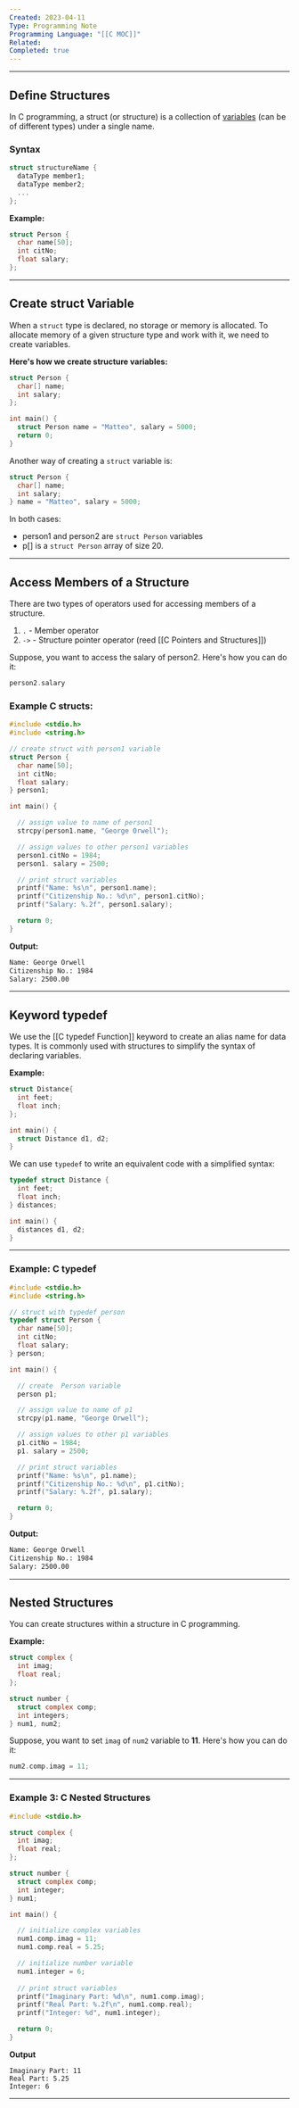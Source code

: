 ```yaml
---
Created: 2023-04-11
Type: Programming Note
Programming Language: "[[C MOC]]"
Related: 
Completed: true
---
```

---
## Define Structures
In C programming, a struct (or structure) is a collection of [variables](C%20Variables%20And%20Constants.md) (can be of different types) under a single name.

### Syntax
```c
struct structureName {
  dataType member1;
  dataType member2;
  ...
};
```

**Example:**
```c
struct Person {
  char name[50];
  int citNo;
  float salary;
};
```

---

## Create struct Variable
When a `struct` type is declared, no storage or memory is allocated. To allocate memory of a given structure type and work with it, we need to create variables.

**Here's how we create structure variables:**
```c
struct Person {
  char[] name;
  int salary;
};

int main() {
  struct Person name = "Matteo", salary = 5000;
  return 0;
}
```

Another way of creating a `struct` variable is:
```c
struct Person {
  char[] name;
  int salary;
} name = "Matteo", salary = 5000;
```

In both cases:
-   person1 and person2 are `struct Person` variables
-   p[] is a `struct Person` array of size 20.

---

## Access Members of a Structure

There are two types of operators used for accessing members of a structure.

1.  `.` - Member operator
2.  `->` - Structure pointer operator (reed [[C Pointers and Structures]])

Suppose, you want to access the salary of person2. Here's how you can do it:
```c
person2.salary
```

### Example C structs:

```c
#include <stdio.h>
#include <string.h>

// create struct with person1 variable
struct Person {
  char name[50];
  int citNo;
  float salary;
} person1;

int main() {

  // assign value to name of person1
  strcpy(person1.name, "George Orwell");

  // assign values to other person1 variables
  person1.citNo = 1984;
  person1. salary = 2500;

  // print struct variables
  printf("Name: %s\n", person1.name);
  printf("Citizenship No.: %d\n", person1.citNo);
  printf("Salary: %.2f", person1.salary);

  return 0;
}
```

**Output:**
``` txt
Name: George Orwell
Citizenship No.: 1984
Salary: 2500.00
```

---

## Keyword typedef

We use the [[C typedef Function]] keyword to create an alias name for data types. It is commonly used with structures to simplify the syntax of declaring variables.

**Example:**

```c
struct Distance{
  int feet;
  float inch;
};

int main() {
  struct Distance d1, d2;
}
```

We can use `typedef` to write an equivalent code with a simplified syntax:
```c
typedef struct Distance {
  int feet;
  float inch;
} distances;

int main() {
  distances d1, d2;
}
```

---

### Example: C typedef

```c
#include <stdio.h>
#include <string.h>

// struct with typedef person
typedef struct Person {
  char name[50];
  int citNo;
  float salary;
} person;

int main() {

  // create  Person variable
  person p1;

  // assign value to name of p1
  strcpy(p1.name, "George Orwell");

  // assign values to other p1 variables
  p1.citNo = 1984;
  p1. salary = 2500;

  // print struct variables
  printf("Name: %s\n", p1.name);
  printf("Citizenship No.: %d\n", p1.citNo);
  printf("Salary: %.2f", p1.salary);

  return 0;
}
```

**Output:**
``` txt
Name: George Orwell
Citizenship No.: 1984
Salary: 2500.00
```

---

## Nested Structures

You can create structures within a structure in C programming.

**Example:**
``` c
struct complex {
  int imag;
  float real;
};

struct number {
  struct complex comp;
  int integers;
} num1, num2;
```

Suppose, you want to set `imag` of `num2` variable to **11**. Here's how you can do it:
```c
num2.comp.imag = 11;
```

---

### Example 3: C Nested Structures

```c
#include <stdio.h>

struct complex {
  int imag;
  float real;
};

struct number {
  struct complex comp;
  int integer;
} num1;

int main() {

  // initialize complex variables
  num1.comp.imag = 11;
  num1.comp.real = 5.25;

  // initialize number variable
  num1.integer = 6;
	
  // print struct variables
  printf("Imaginary Part: %d\n", num1.comp.imag);
  printf("Real Part: %.2f\n", num1.comp.real);
  printf("Integer: %d", num1.integer);

  return 0;
}
```

**Output**
```tx
Imaginary Part: 11
Real Part: 5.25
Integer: 6
```

---
